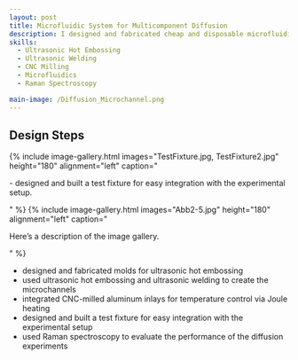 ```yaml
---
layout: post
title: Microfluidic System for Multicomponent Diffusion
description: I designed and fabricated cheap and disposable microfluidic channels to simultaneously determine all diffusion coefficients in liquid mixtures containing two or more substances. 
skills: 
  - Ultrasonic Hot Embossing
  - Ultrasonic Welding
  - CNC Milling
  - Microfluidics
  - Raman Spectroscopy

main-image: /Diffusion_Microchannel.png
---
```


## Design Steps
{% include image-gallery.html images="TestFixture.jpg, TestFixture2.jpg" height="180" alignment="left" caption="<p>- designed and built a test fixture for easy integration with the experimental setup.</p>" %}
{% include image-gallery.html images="Abb2-5.jpg" height="180" alignment="left" caption="<p>Here’s a description of the image gallery.<p>" %}

- designed and fabricated molds for ultrasonic hot embossing
- used ultrasonic hot embossing and ultrasonic welding to create the microchannels
- integrated CNC-milled aluminum inlays for temperature control via Joule heating
- designed and built a test fixture for easy integration with the experimental setup
- used Raman spectroscopy to evaluate the performance of the diffusion experiments

